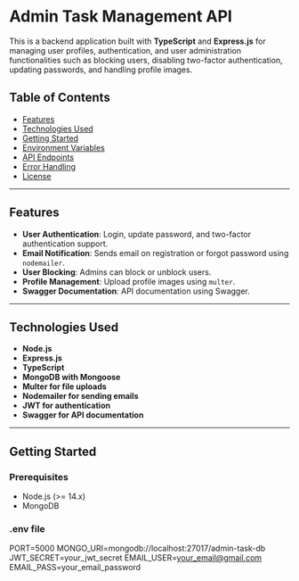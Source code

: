 # Admin Task Management API

This is a backend application built with **TypeScript** and **Express.js** for managing user profiles, authentication, and user administration functionalities such as blocking users, disabling two-factor authentication, updating passwords, and handling profile images.

## Table of Contents
- [Features](#features)
- [Technologies Used](#technologies-used)
- [Getting Started](#getting-started)
- [Environment Variables](#environment-variables)
- [API Endpoints](#api-endpoints)
- [Error Handling](#error-handling)
- [License](#license)

---

## Features
- **User Authentication**: Login, update password, and two-factor authentication support.
- **Email Notification**: Sends email on registration or forgot password using `nodemailer`.
- **User Blocking**: Admins can block or unblock users.
- **Profile Management**: Upload profile images using `multer`.
- **Swagger Documentation**: API documentation using Swagger.

---

## Technologies Used
- **Node.js**
- **Express.js**
- **TypeScript**
- **MongoDB with Mongoose**
- **Multer for file uploads**
- **Nodemailer for sending emails**
- **JWT for authentication**
- **Swagger for API documentation**

---

## Getting Started

### Prerequisites
- Node.js (>= 14.x)
- MongoDB

### .env file
PORT=5000
MONGO_URI=mongodb://localhost:27017/admin-task-db
JWT_SECRET=your_jwt_secret
EMAIL_USER=your_email@gmail.com
EMAIL_PASS=your_email_password

